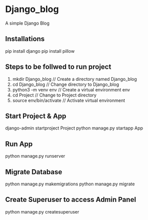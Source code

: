 # Django_blog
A simple Django Blog

## Installations
pip install django
pip install pillow

## Steps to be follwed to run project
1. mkdir Django_blog                    // Create a directory named Django_blog
2. cd Django_blog                       // Change directory to Django_blog 
3. python3 -m venv env                  // Create a virtual environment env
4. cd Project                           // Change to Project directory
5. source env/bin/activate              // Activate virtual environment

## Start Project & App
django-admin startproject Project
python manage.py startapp App

## Run App
python manage.py runserver

## Migrate Database
python manage.py makemigrations
python manage.py migrate

## Create Superuser to access Admin Panel
python manage.py createsuperuser
